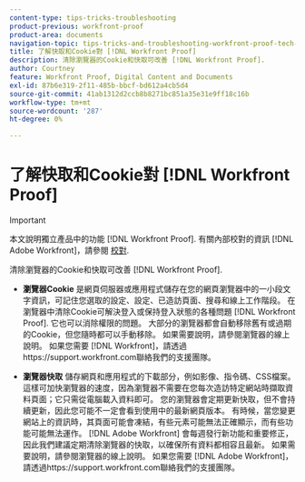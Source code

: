 ```yaml
---
content-type: tips-tricks-troubleshooting
product-previous: workfront-proof
product-area: documents
navigation-topic: tips-tricks-and-troubleshooting-workfront-proof-tech-corner
title: 了解快取和Cookie對 [!DNL Workfront Proof]
description: 清除瀏覽器的Cookie和快取可改善 [!DNL Workfront Proof].
author: Courtney
feature: Workfront Proof, Digital Content and Documents
exl-id: 87b6e319-2f11-485b-bbcf-bd612a4cb5d4
source-git-commit: 41ab1312d2ccb8b8271bc851a35e31e9ff18c16b
workflow-type: tm+mt
source-wordcount: '287'
ht-degree: 0%

---
```


# 了解快取和Cookie對 [!DNL Workfront Proof]

>[!IMPORTANT]
>
>本文說明獨立產品中的功能 [!DNL Workfront Proof]. 有關內部校對的資訊 [!DNL Adobe Workfront]，請參閱 [校對](../../../review-and-approve-work/proofing/proofing.md).

清除瀏覽器的Cookie和快取可改善 [!DNL Workfront Proof].

* **瀏覽器Cookie** 是網頁伺服器或應用程式儲存在您的網頁瀏覽器中的一小段文字資訊，可記住您選取的設定、設定、已造訪頁面、搜尋和線上工作階段。
在瀏覽器中清除Cookie可解決登入或保持登入狀態的各種問題 [!DNL Workfront Proof]. 它也可以消除權限的問題。 大部分的瀏覽器都會自動移除舊有或過期的Cookie，但您隨時都可以手動移除。 如果需要說明，請參閱瀏覽器的線上說明。 如果您需要 [!DNL Workfront]，請透過https://support.workfront.com聯絡我們的支援團隊。

* **瀏覽器快取** 儲存網頁和應用程式的下載部分，例如影像、指令碼、CSS檔案。 這樣可加快瀏覽器的速度，因為瀏覽器不需要在您每次造訪特定網站時擷取資料頁面；它只需從電腦載入資料即可。
您的瀏覽器會定期更新快取，但不會持續更新，因此您可能不一定會看到使用中的最新網頁版本。 有時候，當您變更網站上的資訊時，其頁面可能會凍結，有些元素可能無法正確顯示，而有些功能可能無法運作。
   [!DNL Adobe Workfront] 會每週發行新功能和重要修正，因此我們建議定期清除瀏覽器的快取，以確保所有資料都相容且最新。 如果需要說明，請參閱瀏覽器的線上說明。 如果您需要 [!DNL Adobe Workfront]，請透過https://support.workfront.com聯絡我們的支援團隊。
